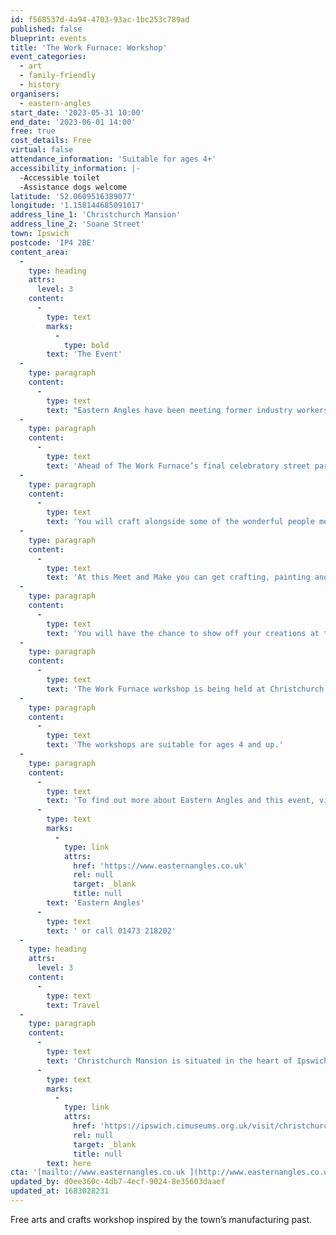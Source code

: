 ```yaml
---
id: f568537d-4a94-4703-93ac-1bc253c789ad
published: false
blueprint: events
title: 'The Work Furnace: Workshop'
event_categories:
  - art
  - family-friendly
  - history
organisers:
  - eastern-angles
start_date: '2023-05-31 10:00'
end_date: '2023-06-01 14:00'
free: true
cost_details: Free
virtual: false
attendance_information: 'Suitable for ages 4+'
accessibility_information: |-
  -Accessible toilet
  -Assistance dogs welcome
latitude: '52.0609516389077'
longitude: '1.158144685091017'
address_line_1: 'Christchurch Mansion'
address_line_2: 'Soane Street'
town: Ipswich
postcode: 'IP4 2BE'
content_area:
  -
    type: heading
    attrs:
      level: 3
    content:
      -
        type: text
        marks:
          -
            type: bold
        text: 'The Event'
  -
    type: paragraph
    content:
      -
        type: text
        text: "Eastern Angles have been meeting former industry workers of Ipswich and collecting their stories and now invite you to\_help make sure this local heritage is remembered."
  -
    type: paragraph
    content:
      -
        type: text
        text: 'Ahead of The Work Furnace’s final celebratory street parade, they are hosting two arts and crafts workshops where you can join in making banners, super-sized tools, sound shakers and more.'
  -
    type: paragraph
    content:
      -
        type: text
        text: 'You will craft alongside some of the wonderful people met through the project, listening to their stories of when Ipswich was a town of factories and foundries as you craft.'
  -
    type: paragraph
    content:
      -
        type: text
        text: 'At this Meet and Make you can get crafting, painting and sewing as you learn about the factories of Ipswich from the people that worked in them.'
  -
    type: paragraph
    content:
      -
        type: text
        text: 'You will have the chance to show off your creations at the community street parade on Saturday 17 June.'
  -
    type: paragraph
    content:
      -
        type: text
        text: 'The Work Furnace workshop is being held at Christchurch Mansion on Wednesday 31 May and Thursday 01 June. Drop in from 10:00 – 14:00.'
  -
    type: paragraph
    content:
      -
        type: text
        text: 'The workshops are suitable for ages 4 and up.'
  -
    type: paragraph
    content:
      -
        type: text
        text: 'To find out more about Eastern Angles and this event, visit '
      -
        type: text
        marks:
          -
            type: link
            attrs:
              href: 'https://www.easternangles.co.uk'
              rel: null
              target: _blank
              title: null
        text: 'Eastern Angles'
      -
        type: text
        text: ' or call 01473 218202'
  -
    type: heading
    attrs:
      level: 3
    content:
      -
        type: text
        text: Travel
  -
    type: paragraph
    content:
      -
        type: text
        text: 'Christchurch Mansion is situated in the heart of Ipswich. Ipswich is serviced by both rail and bus services. For full travel, parking and access details, click '
      -
        type: text
        marks:
          -
            type: link
            attrs:
              href: 'https://ipswich.cimuseums.org.uk/visit/christchurch-mansion/directions/'
              rel: null
              target: _blank
              title: null
        text: here
cta: '[mailto://www.easternangles.co.uk ](http://www.easternangles.co.uk )'
updated_by: d0ee360c-4db7-4ecf-9024-8e35603daaef
updated_at: 1683028231
---
```

Free arts and crafts workshop inspired by the town’s manufacturing past.